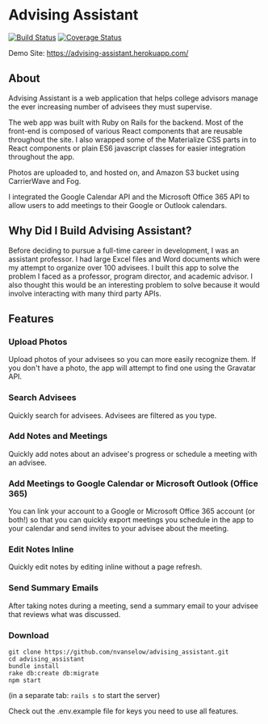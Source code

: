 # Advising Assistant

[![Build Status](https://codeship.com/projects/fe056ee0-2f4f-0134-7f62-4a25dba64f1f/status?branch=master)](https://codeship.com/projects/163891)
[![Coverage Status](https://coveralls.io/repos/github/nvanselow/advising_assistant/badge.svg?branch=master)](https://coveralls.io/github/nvanselow/advising_assistant?branch=master)

Demo Site: https://advising-assistant.herokuapp.com/

## About

Advising Assistant is a web application that helps college advisors manage
the ever increasing number of advisees they must supervise.

The web app was built with Ruby on Rails for the backend. Most of the front-end
is composed of various React components that are reusable throughout the site.
I also wrapped some of the Materialize CSS parts in to React components or plain
ES6 javascript classes for easier integration throughout the app.

Photos are uploaded to, and hosted on, and Amazon S3 bucket using CarrierWave
and Fog.

I integrated the Google Calendar API and the Microsoft Office 365 API to allow
users to add meetings to their Google or Outlook calendars.

## Why Did I Build Advising Assistant?

Before deciding to pursue a full-time career in development, I was an assistant
professor. I had large Excel files and Word documents which were my attempt
to organize over 100 advisees. I built this app to solve the problem I faced
as a professor, program director, and academic advisor. I also thought this
would be an interesting problem to solve because it would involve interacting
with many third party APIs.

## Features

### Upload Photos

Upload photos of your advisees so you can more easily recognize them. If you
don't have a photo, the app will attempt to find one using the Gravatar API.

### Search Advisees

Quickly search for advisees. Advisees are filtered as you type.

### Add Notes and Meetings

Quickly add notes about an advisee's progress or schedule a meeting with
an advisee.


### Add Meetings to Google Calendar or Microsoft Outlook (Office 365)

You can link your account to a Google or Microsoft Office 365 account (or both!)
so that you can quickly export meetings you schedule in the app to your calendar
and send invites to your advisee about the meeting.

### Edit Notes Inline

Quickly edit notes by editing inline without a page refresh.

### Send Summary Emails

After taking notes during a meeting, send a summary email to your advisee
that reviews what was discussed.

### Download
```
git clone https://github.com/nvanselow/advising_assistant.git
cd advising_assistant
bundle install
rake db:create db:migrate
npm start
```
(in a separate tab: `rails s` to start the server)

Check out the .env.example file for keys you need to use all features.
